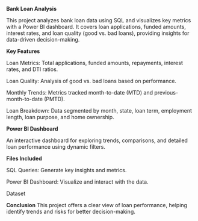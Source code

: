 **Bank Loan Analysis**

This project analyzes bank loan data using SQL and visualizes key metrics with a Power BI dashboard. It covers loan applications, funded amounts, interest rates, and loan quality (good vs. bad loans), providing insights for data-driven decision-making.

**Key Features**

Loan Metrics: Total applications, funded amounts, repayments, interest rates, and DTI ratios.

Loan Quality: Analysis of good vs. bad loans based on performance.

Monthly Trends: Metrics tracked month-to-date (MTD) and previous-month-to-date (PMTD).

Loan Breakdown: Data segmented by month, state, loan term, employment length, loan purpose, and home ownership.

**Power BI Dashboard**

An interactive dashboard for exploring trends, comparisons, and detailed loan performance using dynamic filters.

**Files Included**

SQL Queries: Generate key insights and metrics.

Power BI Dashboard: Visualize and interact with the data.

Dataset

**Conclusion**
This project offers a clear view of loan performance, helping identify trends and risks for better decision-making.
